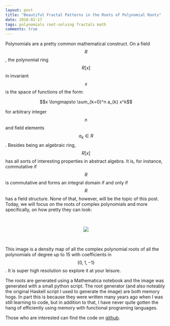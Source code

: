```yaml
---
layout: post
title: "Beautiful Fractal Patterns in the Roots of Polynomial Roots"
date: 2018-02-17
tags: polynomials root-solving fractals math
comments: true
---
```


Polynomials are a pretty common mathematical construct. On a field $$R$$, the polynomial ring $$R[x]$$ in invariant $$x$$ is the space of functions of the form:

  $$x \longmapsto \sum_{k=0}^n a_{k} x^k$$

for arbitrary integer $$n$$ and field elements $$a_k \in R$$. Besides being an algebraic ring, $$R[x]$$ has all sorts of interesting properties in abstract algebra. It is, for instance, commutative if $$R$$ is commutative and forms an integral domain if and only if $$R$$ has a field structure. None of that, however, will be the topic of this post. Today, we will focus on the roots of complex polynomials and more specifically, on how pretty they can look:

<br>
<p align="center">
  <a href="https://frankwang95.github.io/assets/polynomial_roots_full.jpg" class="no-hov">
  <img src="https://frankwang95.github.io/assets/polynomial_roots.jpg">
  </a>
</p>
<br>

This image is a density map of all the complex polynomial roots of all the polynomials of degree up to 15 with coefficients in $$\{0, 1, -1\}$$. It is super high resolution so explore it at your leisure.

The roots are generated using a Mathematica notebook and the image was generated with a small python script. The root generator (and also noteably the original Haskell script I used to generate the image) are both memory hogs. In part this is because they were written many years ago when I was still learning to code, but in addition to that, I have never quite gotten the hang of efficiently using memory with functional programing languages.

Those who are interested can find the code on [github](https://github.com/frankwang95/polynomials).
